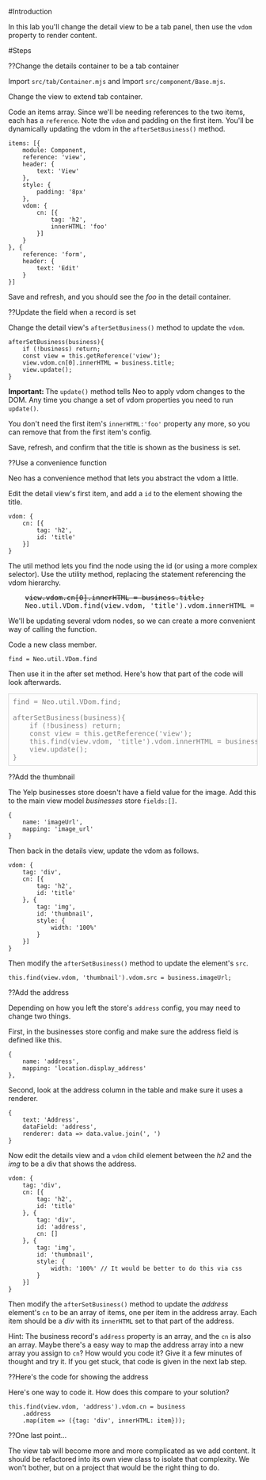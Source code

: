 #Introduction

In this lab you'll change the detail view to be a tab panel,
then use the `vdom` property to render content. 

#Steps

??Change the details container to be a tab container

Import `src/tab/Container.mjs` and Import `src/component/Base.mjs`.

Change the view to extend tab container. 

Code an items array. Since we'll be needing references to the 
two items, each has a `reference`. Note the `vdom` and padding 
on the first item. You'll be dynamically updating the vdom 
in the `afterSetBusiness()` method.

    items: [{
        module: Component,
        reference: 'view',
        header: {
            text: 'View'
        },
        style: {
            padding: '8px'
        },    
        vdom: {
            cn: [{
                tag: 'h2',
                innerHTML: 'foo'
            }]
        }
    }, {
        reference: 'form',
        header: {
            text: 'Edit'
        }
    }]

Save and refresh, and you should see the _foo_ in the detail container.

??Update the field when a record is set

Change the detail view's `afterSetBusiness()` method to update the `vdom`.

    afterSetBusiness(business){
        if (!business) return;
        const view = this.getReference('view');
        view.vdom.cn[0].innerHTML = business.title;
        view.update();
    }

<b>Important: </b>The `update()` method tells Neo to apply vdom changes to the DOM.
Any time you change a set of vdom properties you need to run `update()`.

You don't need the first item's `innerHTML:'foo'` property any more, so you can 
remove that from the first item's config.

Save, refresh, and confirm that the title is shown as the business is set.

??Use a convenience function

Neo has a convenience method that lets you abstract the vdom a little.

Edit the detail view's first item, and add a `id` to the element showing the title.

    vdom: {
        cn: [{
            tag: 'h2',
            id: 'title'
        }]
    }

The util method lets you find the node using the id (or using a more complex selector).
Use the utility method, replacing the statement referencing the vdom hierarchy.

<pre>
    <s>view.vdom.cn[0].innerHTML = business.title;</s>
    Neo.util.VDom.find(view.vdom, 'title').vdom.innerHTML = business.title;
</pre>


We'll be updating several vdom nodes, so we can create a more convenient way of 
calling the function.

Code a new class member.

    find = Neo.util.VDom.find

Then use it in the after set method. Here's how that part of the code will look afterwards.

<pre style="color:gray; padding: 8px; border: thin solid lightgray;">
find = Neo.util.VDom.find;

afterSetBusiness(business){
    if (!business) return;
    const view = this.getReference('view');
    this.find(view.vdom, 'title').vdom.innerHTML = business.title;
    view.update();
}
</pre>

??Add the thumbnail

The Yelp businesses store doesn't have a field value for the image. Add this
to the main view model _businesses_ store `fields:[]`.

    {
        name: 'imageUrl',
        mapping: 'image_url'
    }

Then back in the details view, update the vdom as follows.

    vdom: {
        tag: 'div',
        cn: [{
            tag: 'h2',
            id: 'title'
        }, {
            tag: 'img',
            id: 'thumbnail',
            style: {
                width: '100%'
            }
        }]
    }

Then modify the `afterSetBusiness()` method to update the element's `src`.

    this.find(view.vdom, 'thumbnail').vdom.src = business.imageUrl;

??Add the address

Depending on how you left the store's `address` config, you may need to change two things.

First, in the businesses store config and make sure the address field is defined like this.

    {
        name: 'address',
        mapping: 'location.display_address'
    }, 

Second, look at the address column in the table and make sure it uses a renderer.

    {
        text: 'Address',
        dataField: 'address',
        renderer: data => data.value.join(', ')
    }

Now edit the details view and a `vdom` child element between the _h2_ and the _img_ to 
be a div that shows the address. 

    vdom: {
        tag: 'div',
        cn: [{
            tag: 'h2',
            id: 'title'
        }, {
            tag: 'div',
            id: 'address',
            cn: []
        }, {
            tag: 'img',
            id: 'thumbnail',
            style: {
                width: '100%' // It would be better to do this via css
            }
        }]
    }

Then modify the `afterSetBusiness()` method to update the _address_ element's
`cn` to be an array of items, one per item in the address array. Each item should
be a _div_ with its `innerHTML` set to that part of the address.

Hint: The business record's `address` property is an array, and the `cn` is 
also an array. Maybe there's a easy way to map the address array into a new
array you assign to `cn`? How would you code it? Give it a few minutes
of thought and try it. If you get stuck, that code is given in the next lab step.

??Here's the code for showing the address

Here's one way to code it. How does this compare to your solution?

    this.find(view.vdom, 'address').vdom.cn = business
        .address
        .map(item => ({tag: 'div', innerHTML: item}));

??One last point...

The view tab will become more and more complicated as we add content.
It should be refactored into its own view class to isolate that complexity.
We won't bother, but on a project that would be the right thing to do.
